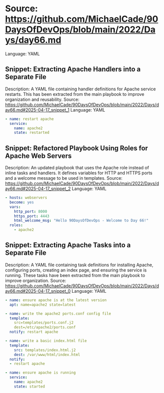 # Source: https://github.com/MichaelCade/90DaysOfDevOps/blob/main/2022/Days/day66.md
Language: YAML

## Snippet: Extracting Apache Handlers into a Separate File
Description: A YAML file containing handler definitions for Apache service restarts. This has been extracted from the main playbook to improve organization and reusability.
Source: https://github.com/MichaelCade/90DaysOfDevOps/blob/main/2022/Days/day66.md#2025-04-17_snippet_1
Language: YAML

```YAML
- name: restart apache
  service:
    name: apache2
    state: restarted
```

## Snippet: Refactored Playbook Using Roles for Apache Web Servers
Description: An updated playbook that uses the Apache role instead of inline tasks and handlers. It defines variables for HTTP and HTTPS ports and a welcome message to be used in templates.
Source: https://github.com/MichaelCade/90DaysOfDevOps/blob/main/2022/Days/day66.md#2025-04-17_snippet_2
Language: YAML

```YAML
- hosts: webservers
  become: yes
  vars:
    http_port: 8000
    https_port: 4443
    html_welcome_msg: "Hello 90DaysOfDevOps - Welcome to Day 66!"
  roles:
    - apache2
```

## Snippet: Extracting Apache Tasks into a Separate File
Description: A YAML file containing task definitions for installing Apache, configuring ports, creating an index page, and ensuring the service is running. These tasks have been extracted from the main playbook to improve organization.
Source: https://github.com/MichaelCade/90DaysOfDevOps/blob/main/2022/Days/day66.md#2025-04-17_snippet_0
Language: YAML

```YAML
- name: ensure apache is at the latest version
  apt: name=apache2 state=latest

- name: write the apache2 ports.conf config file
  template:
    src=templates/ports.conf.j2
    dest=/etc/apache2/ports.conf
  notify: restart apache

- name: write a basic index.html file
  template:
    src: templates/index.html.j2
    dest: /var/www/html/index.html
  notify:
  - restart apache

- name: ensure apache is running
  service:
    name: apache2
    state: started
```